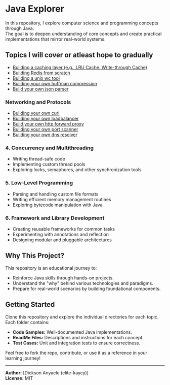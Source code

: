 # Java Explorer

In this repository, I explore computer science and programming concepts through Java.  
The goal is to deepen understanding of core concepts and create practical implementations that mirror real-world systems.

## Topics I will cover or atleast hope to gradually

- [Building a caching layer (e.g., LRU Cache, Write-through Cache)](./build-your-own-simple-cache/)
- [Building Redis from scratch](./build-your-own-redis/)
- [Building a unix wc tool](./build-your-own-unix-wc/)
- [Building your own huffman compression](./build-your-own-huffman-compression/)
- [Build your own json parser](./build-your-own-json-parser/)

###  Networking and Protocols
- [Building your own curl](./build-your-own-curl/)
- [Building your own loadbalancer](./build-your-own-loadbalancer/)
- [Build your own http forward proxy](./build-your-own-http-forward-proxy-server/)
- [Building your own port scanner](./build-your-own-port-scanner/)
- [Building your own dns resolver](./build-your-own-dns-resolver/)

### 4. Concurrency and Multithreading
- Writing thread-safe code
- Implementing custom thread pools
- Exploring locks, semaphores, and other synchronization tools

### 5. Low-Level Programming
- Parsing and handling custom file formats
- Writing efficient memory management routines
- Exploring bytecode manipulation with Java

### 6. Framework and Library Development
- Creating reusable frameworks for common tasks
- Experimenting with annotations and reflection
- Designing modular and pluggable architectures

## Why This Project?  
This repository is an educational journey to:
- Reinforce Java skills through hands-on projects.
- Understand the "why" behind various technologies and paradigms.
- Prepare for real-world scenarios by building foundational components.

## Getting Started
Clone this repository and explore the individual directories for each topic. Each folder contains:
- **Code Samples:** Well-documented Java implementations.
- **ReadMe Files:** Descriptions and instructions for each concept.
- **Test Cases:** Unit and integration tests to ensure correctness.

Feel free to fork the repo, contribute, or use it as a reference in your learning journey!

---
**Author:** [Dickson Anyaele (elite-kaycy)]  
**License:** MIT

